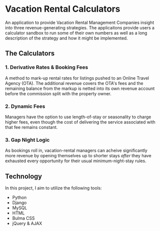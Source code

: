 # Vacation Rental Calculators

An application to provide Vacation Rental Management Companies insight into three revenue-generating strategies. The applicaitons provide users a calculator sandbox to run some of their own numbers as well as a long description of the strategy and how it might be implemented.

## The Calculators

### 1. Derivative Rates & Booking Fees

A method to mark-up rental rates for listings pushed to an Online Travel Agency (OTA). The additional revenue covers the OTA's fees and the remaining balance from the markup is netted into its own revenue account before the commission split with the property owner.

### 2. Dynamic Fees

Managers have the option to use length-of-stay or seasonality to charge higher fees, even though the cost of delivering the service associated with that fee remains constant.

### 3. Gap Night Logic

As bookings roll in, vacation-rental managers can acheive significantly more revenue by opening themselves up to shorter stays *after* they have exhausted every opportunity for their usual minimum-night-stay rules.

## Technology

In this project, I aim to utilize the following tools:

* Python
* Django
* MySQL
* HTML
* Bulma CSS
* jQuery & AJAX
